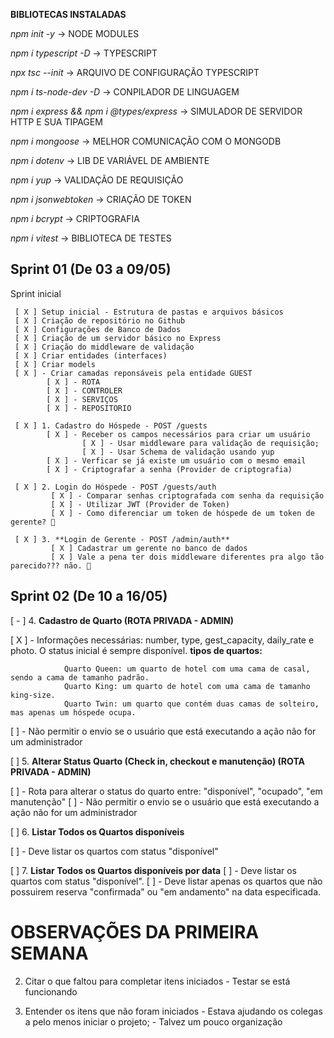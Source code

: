 **BIBLIOTECAS INSTALADAS**

_npm init -y_ -> NODE MODULES

_npm i typescript -D_ -> TYPESCRIPT

_npx tsc --init_ -> ARQUIVO DE CONFIGURAÇÃO TYPESCRIPT

_npm i ts-node-dev -D_ -> CONPILADOR DE LINGUAGEM

_npm i express && npm i @types/express_ -> SIMULADOR DE SERVIDOR HTTP E SUA TIPAGEM

_npm i mongoose_ -> MELHOR COMUNICAÇÃO COM O MONGODB

_npm i dotenv_ -> LIB DE VARIÁVEL DE AMBIENTE

_npm i yup_ -> VALIDAÇÃO DE REQUISIÇÃO

_npm i jsonwebtoken_ -> CRIAÇÃO DE TOKEN

_npm i bcrypt_ -> CRIPTOGRAFIA

_npm i vitest_ -> BIBLIOTECA DE TESTES

## Sprint 01 (De 03 a 09/05)

Sprint inicial

```plaintext
 [ X ] Setup inicial - Estrutura de pastas e arquivos básicos
 [ X ] Criação de repositório no Github
 [ X ] Configurações de Banco de Dados
 [ X ] Criação de um servidor básico no Express
 [ X ] Criação do middleware de validação
 [ X ] Criar entidades (interfaces)
 [ X ] Criar models
 [ X ] - Criar camadas reponsáveis pela entidade GUEST
        [ X ] - ROTA
        [ X ] - CONTROLER
        [ X ] - SERVIÇOS
        [ X ] - REPOSITORIO

 [ X ] 1. Cadastro do Hóspede - POST /guests
        [ X ] - Receber os campos necessários para criar um usuário
                [ X ] - Usar middleware para validação de requisição;
                [ X ] - Usar Schema de validação usando yup
        [ X ] - Verficar se já existe um usuário com o mesmo email
        [ X ] - Criptografar a senha (Provider de criptografia)

 [ X ] 2. Login do Hóspede - POST /guests/auth
         [ X ] - Comparar senhas criptografada com senha da requisição
         [ X ] - Utilizar JWT (Provider de Token)
         [ X ] - Como diferenciar um token de hóspede de um token de gerente? 🤔

 [ X ] 3. **Login de Gerente - POST /admin/auth**
         [ X ] Cadastrar um gerente no banco de dados
         [ X ] Vale a pena ter dois middleware diferentes pra algo tão parecido??? não. 🤔

```

## Sprint 02 (De 10 a 16/05)

[ - ] 4. **Cadastro de Quarto (ROTA PRIVADA - ADMIN)**

   [ X ] - Informações necessárias: number, type, gest_capacity, daily_rate e photo. O status inicial é sempre disponível.
        **tipos de quartos:**
        
                Quarto Queen: um quarto de hotel com uma cama de casal, sendo a cama de tamanho padrão.
                Quarto King: um quarto de hotel com uma cama de tamanho king-size.
                Quarto Twin: um quarto que contém duas camas de solteiro, mas apenas um hóspede ocupa.

   [ ] - Não permitir o envio se o usuário que está executando a ação não for um administrador

[ ] 5. **Alterar Status Quarto (Check in, checkout e manutenção) (ROTA PRIVADA - ADMIN)**

   [ ] - Rota para alterar o status do quarto entre: "disponível", "ocupado", "em manutenção"
   [ ] - Não permitir o envio se o usuário que está executando a ação não for um administrador

[ ] 6. **Listar Todos os Quartos disponíveis**

   [ ] - Deve listar os quartos com status "disponível"

[ ] 7. **Listar Todos os Quartos disponíveis por data**
   [ ] - Deve listar os quartos com status "disponível".
   [ ] - Deve listar apenas os quartos que não possuirem reserva "confirmada" ou "em andamento" na data especificada.


# OBSERVAÇÕES DA PRIMEIRA SEMANA

2. Citar o que faltou para completar itens iniciados - Testar se está funcionando

3. Entender os itens que não foram iniciados - Estava ajudando os colegas a pelo menos iniciar o projeto; - Talvez um pouco organização
